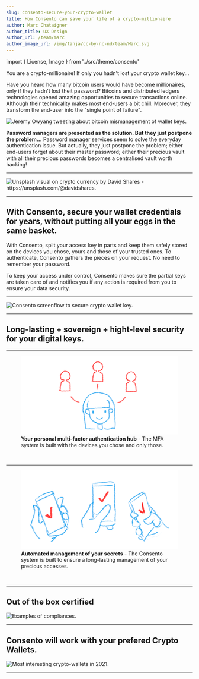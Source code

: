 ```yaml
---
slug: consento-secure-your-crypto-wallet
title: How Consento can save your life of a crypto-millionaire
author: Marc Chataigner
author_title: UX Design
author_url: /team/marc
author_image_url: /img/tanja/cc-by-nc-nd/team/Marc.svg
---
```


import { License, Image } from '../src/theme/consento'

You are a crypto-millionaire! If only you hadn't lost your crypto wallet key...

Have you heard how many bitcoin users would have become millionaires, only if they hadn't lost theit password? Bitcoins and distributed ledgers technologies opened amazing opportunities to secure transactions online. Although their technicality makes most end-users a bit chill. Moreover, they transform the end-user into the "single point of failure".
<!--truncate-->

<Image
  src="/img/external/social-media/Tweet-from-@jowyang-on-bitcoin.png"
  caption="Jeremy Owyang's tweet - https://twitter.com/jowyang/status/1353937803332231170"
  alt="Jeremy Owyang tweeting about bitcoin mismanagement of wallet keys."
/>

__Password managers are presented as the solution. But they just postpone the problem...__
Password manager services seem to solve the everyday authentication issue. But actually, they just postpone the problem; either end-users forget about their master password; either their precious vault with all their precious passwords becomes a centralised vault worth hacking!

---

<Image
  src="/img/external/unsplash/davidshares_4_41-79dHvE_cut.jpg"
  caption="Crypto technologies makes the end-user the single poitn of failure."
  alt="Unsplash visual on crypto currency by David Shares - https://unsplash.com/@davidshares."
/>

---

## With Consento, secure your wallet credentials for years, without putting all your eggs in the same basket.

With Consento, split your access key in parts and keep them safely stored on the devices you chose, yours and those of your trusted ones. To authenticate, Consento gathers the pieces on your request. No need to remember your password. 

To keep your access under control, Consento makes sure the partial keys are taken care of and notifies you if any action is required from you to ensure your data security.

---

<Image
  src="/img/consento/cc-by-nc-nd/usecase-crypto-wallet.png"
  caption="Keep your wallet key at hand - your key is secured as parts only on the devices you select."
  alt="Consento screenflow to secure crypto wallet key."
/>

---

## Long-lasting + sovereign + hight-level security for your digital keys.

--- 

<figure className="kg-card kg-image-card kg-card-hascaption">
  <img src="/img/tanja/cc-by-nc-sa/in-control/controlling-identity.png" style={{ float: 'left', width: '30%' }} />
  <figcaption><strong>Your personal multi-factor authentication hub</strong> - The MFA system is built with the devices you chose and only those.</figcaption>
</figure>
<br/>

--- 

<figure className="kg-card kg-image-card kg-card-hascaption">
  <img src="/img/tanja/cc-by-nc-sa/in-control/free-for-all.png" style={{ float: 'left', width: '30%' }} />
  <figcaption><strong>Automated management of your secrets</strong> - The Consento system is built to ensure a long-lasting management of your precious accesses.</figcaption>
</figure>
<br/>

--- 

## Out of the box certified

<Image
  src="/img/external/credentials/examples-of-compliances.png"
  caption="..."
  alt="Examples of compliances."
/>

--- 

## Consento will work with your prefered Crypto Wallets.

<Image
  src="/img/external/credentials/crypto-wallet-apps-small.png"
  caption="We are looking forward to propose Consento MFA on your favorite crypto wallets."
  alt="Most interesting crypto-wallets in 2021."
/>

--- 

<License author="marc" year="2021" license="CC-BY-NC-SA" />
